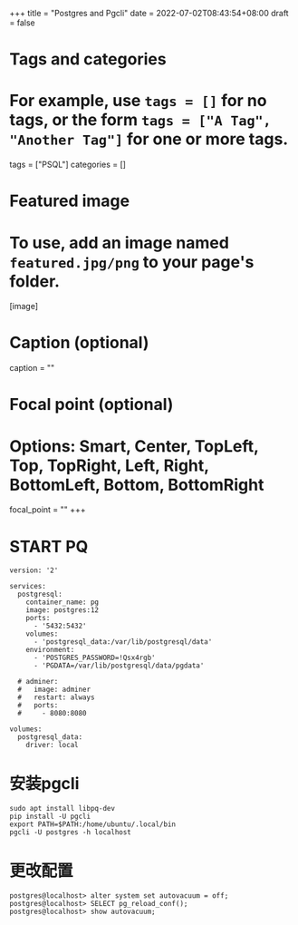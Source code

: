 +++
title = "Postgres and Pgcli"
date = 2022-07-02T08:43:54+08:00
draft = false

# Tags and categories
# For example, use `tags = []` for no tags, or the form `tags = ["A Tag", "Another Tag"]` for one or more tags.
tags = ["PSQL"]
categories = []

# Featured image
# To use, add an image named `featured.jpg/png` to your page's folder. 
[image]
  # Caption (optional)
  caption = ""

  # Focal point (optional)
  # Options: Smart, Center, TopLeft, Top, TopRight, Left, Right, BottomLeft, Bottom, BottomRight
  focal_point = ""
+++


# START PQ

```
version: '2'

services:
  postgresql:
    container_name: pg
    image: postgres:12
    ports:
      - '5432:5432'
    volumes:
      - 'postgresql_data:/var/lib/postgresql/data'
    environment:
      - 'POSTGRES_PASSWORD=!Qsx4rgb'
      - 'PGDATA=/var/lib/postgresql/data/pgdata'

  # adminer:
  #   image: adminer
  #   restart: always
  #   ports:
  #     - 8080:8080

volumes:
  postgresql_data:
    driver: local

```


#  安装pgcli

```
sudo apt install libpq-dev
pip install -U pgcli
export PATH=$PATH:/home/ubuntu/.local/bin
pgcli -U postgres -h localhost

```

# 更改配置

```
postgres@localhost> alter system set autovacuum = off;
postgres@localhost> SELECT pg_reload_conf();
postgres@localhost> show autovacuum;
```